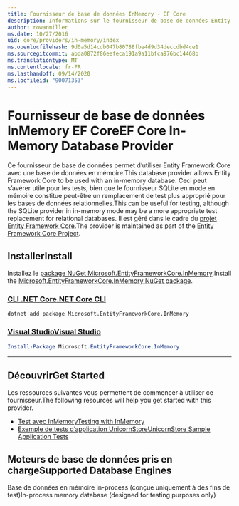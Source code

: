 ```yaml
---
title: Fournisseur de base de données InMemory - EF Core
description: Informations sur le fournisseur de base de données Entity Framework Core InMemory.
author: rowanmiller
ms.date: 10/27/2016
uid: core/providers/in-memory/index
ms.openlocfilehash: 9d0a5d14cdb047b80788fbe4d9d34deccdbd4ce1
ms.sourcegitcommit: abda0872f86eefeca191a9a11bfca976bc14468b
ms.translationtype: MT
ms.contentlocale: fr-FR
ms.lasthandoff: 09/14/2020
ms.locfileid: "90071353"
---
```

# <a name="ef-core-in-memory-database-provider"></a><span data-ttu-id="ae50f-103">Fournisseur de base de données InMemory EF Core</span><span class="sxs-lookup"><span data-stu-id="ae50f-103">EF Core In-Memory Database Provider</span></span>

<span data-ttu-id="ae50f-104">Ce fournisseur de base de données permet d’utiliser Entity Framework Core avec une base de données en mémoire.</span><span class="sxs-lookup"><span data-stu-id="ae50f-104">This database provider allows Entity Framework Core to be used with an in-memory database.</span></span> <span data-ttu-id="ae50f-105">Ceci peut s’avérer utile pour les tests, bien que le fournisseur SQLite en mode en mémoire constitue peut-être un remplacement de test plus approprié pour les bases de données relationnelles.</span><span class="sxs-lookup"><span data-stu-id="ae50f-105">This can be useful for testing, although the SQLite provider in in-memory mode may be a more appropriate test replacement for relational databases.</span></span> <span data-ttu-id="ae50f-106">Il est géré dans le cadre du [projet Entity Framework Core](https://github.com/aspnet/EntityFrameworkCore).</span><span class="sxs-lookup"><span data-stu-id="ae50f-106">The provider is maintained as part of the [Entity Framework Core Project](https://github.com/aspnet/EntityFrameworkCore).</span></span>

## <a name="install"></a><span data-ttu-id="ae50f-107">Installer</span><span class="sxs-lookup"><span data-stu-id="ae50f-107">Install</span></span>

<span data-ttu-id="ae50f-108">Installez le [package NuGet Microsoft.EntityFrameworkCore.InMemory](https://www.nuget.org/packages/Microsoft.EntityFrameworkCore.InMemory/).</span><span class="sxs-lookup"><span data-stu-id="ae50f-108">Install the [Microsoft.EntityFrameworkCore.InMemory NuGet package](https://www.nuget.org/packages/Microsoft.EntityFrameworkCore.InMemory/).</span></span>

### <a name="net-core-cli"></a>[<span data-ttu-id="ae50f-109">CLI .NET Core</span><span class="sxs-lookup"><span data-stu-id="ae50f-109">.NET Core CLI</span></span>](#tab/dotnet-core-cli)

```dotnetcli
dotnet add package Microsoft.EntityFrameworkCore.InMemory
```

### <a name="visual-studio"></a>[<span data-ttu-id="ae50f-110">Visual Studio</span><span class="sxs-lookup"><span data-stu-id="ae50f-110">Visual Studio</span></span>](#tab/vs)

``` powershell
Install-Package Microsoft.EntityFrameworkCore.InMemory
```

***

## <a name="get-started"></a><span data-ttu-id="ae50f-111">Découvrir</span><span class="sxs-lookup"><span data-stu-id="ae50f-111">Get Started</span></span>

<span data-ttu-id="ae50f-112">Les ressources suivantes vous permettent de commencer à utiliser ce fournisseur.</span><span class="sxs-lookup"><span data-stu-id="ae50f-112">The following resources will help you get started with this provider.</span></span>

* [<span data-ttu-id="ae50f-113">Test avec InMemory</span><span class="sxs-lookup"><span data-stu-id="ae50f-113">Testing with InMemory</span></span>](xref:core/miscellaneous/testing/in-memory)
* [<span data-ttu-id="ae50f-114">Exemple de tests d’application UnicornStore</span><span class="sxs-lookup"><span data-stu-id="ae50f-114">UnicornStore Sample Application Tests</span></span>](https://github.com/rowanmiller/UnicornStore/blob/master/UnicornStore/src/UnicornStore.Tests/Controllers/ShippingControllerTests.cs)

## <a name="supported-database-engines"></a><span data-ttu-id="ae50f-115">Moteurs de base de données pris en charge</span><span class="sxs-lookup"><span data-stu-id="ae50f-115">Supported Database Engines</span></span>

<span data-ttu-id="ae50f-116">Base de données en mémoire in-process (conçue uniquement à des fins de test)</span><span class="sxs-lookup"><span data-stu-id="ae50f-116">In-process memory database (designed for testing purposes only)</span></span>
